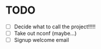 # TODO

- [ ] Decide what to call the project!!!!!
- [ ] Take out nconf (maybe...)
- [ ] Signup welcome email
